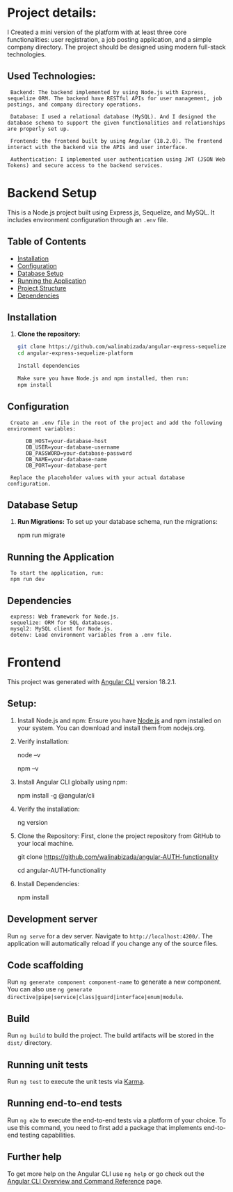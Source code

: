 # Project details: 
I Created a mini version of the platform with at least three core functionalities: user registration, a job posting application, and a simple company directory. The project should be designed using modern full-stack technologies.

## Used Technologies:
     Backend: The backend implemented by using Node.js with Express, sequelize ORM. The backend have RESTful APIs for user management, job postings, and company directory operations.

     Database: I used a relational database (MySQL). And I designed the database schema to support the given functionalities and relationships are properly set up.
     
     Frontend: the frontend built by using Angular (18.2.0). The frontend interact with the backend via the APIs and user interface.
     
     Authentication: I implemented user authentication using JWT (JSON Web Tokens) and secure access to the backend services.


# Backend Setup
This is a Node.js project built using Express.js, Sequelize, and MySQL. It includes environment configuration through an `.env` file.

## Table of Contents

- [Installation](#installation)
- [Configuration](#configuration)
- [Database Setup](#database-setup)
- [Running the Application](#running-the-application)
- [Project Structure](#project-structure)
- [Dependencies](#dependencies)

## Installation

1. **Clone the repository:**

     ```bash
     git clone https://github.com/walinabizada/angular-express-sequelize-platform.git
     cd angular-express-sequelize-platform

     Install dependencies

     Make sure you have Node.js and npm installed, then run:
     npm install

## Configuration 
     
     Create an .env file in the root of the project and add the following environment variables:

          DB_HOST=your-database-host
          DB_USER=your-database-username
          DB_PASSWORD=your-database-password
          DB_NAME=your-database-name
          DB_PORT=your-database-port

     Replace the placeholder values with your actual database configuration.

## Database Setup

1. **Run Migrations:**
     To set up your database schema, run the migrations:
   
     npm run migrate


## Running the Application

     To start the application, run:
     npm run dev

## Dependencies

     express: Web framework for Node.js.
     sequelize: ORM for SQL databases.
     mysql2: MySQL client for Node.js.
     dotenv: Load environment variables from a .env file.



# Frontend

This project was generated with [Angular CLI](https://github.com/angular/angular-cli) version 18.2.1.

## Setup:

1.	Install Node.js and npm: Ensure you have [Node.js](https://nodejs.org/en) and npm installed on your system. You can download and install them from nodejs.org.
2.	Verify installation:
   
    node –v
  	 
  	npm –v
 
4.	Install Angular CLI globally using npm:
   
    npm install -g @angular/cli

6.	Verify the installation:
   
    ng version

8.	Clone the Repository:  First, clone the project repository from GitHub to your local machine.
   
    git clone https://github.com/walinabizada/angular-AUTH-functionality
  	 
    cd angular-AUTH-functionality

10.	Install Dependencies:
    
       npm install


## Development server

Run `ng serve` for a dev server. Navigate to `http://localhost:4200/`. The application will automatically reload if you change any of the source files.

## Code scaffolding

Run `ng generate component component-name` to generate a new component. You can also use `ng generate directive|pipe|service|class|guard|interface|enum|module`.

## Build

Run `ng build` to build the project. The build artifacts will be stored in the `dist/` directory.

## Running unit tests

Run `ng test` to execute the unit tests via [Karma](https://karma-runner.github.io).

## Running end-to-end tests

Run `ng e2e` to execute the end-to-end tests via a platform of your choice. To use this command, you need to first add a package that implements end-to-end testing capabilities.

## Further help

To get more help on the Angular CLI use `ng help` or go check out the [Angular CLI Overview and Command Reference](https://angular.dev/tools/cli) page.
